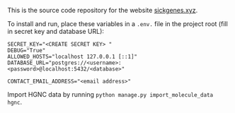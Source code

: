 This is the source code repository for the website [sickgenes.xyz](https://sickgenes.xyz).

To install and run, place these variables in a `.env.` file in the project root (fill in secret key and database URL):

```
SECRET_KEY="<CREATE SECRET KEY> "
DEBUG="True"
ALLOWED_HOSTS="localhost 127.0.0.1 [::1]"
DATABASE_URL="postgres://<username>:<password>@localhost:5432/<database>"

CONTACT_EMAIL_ADDRESS="<email address>"
```

Import HGNC data by running `python manage.py import_molecule_data hgnc`.